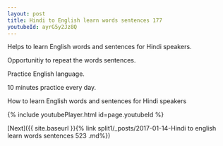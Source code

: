 ```yaml
---
layout: post
title: Hindi to English learn words sentences 177 
youtubeId: ayrG5y2Jz8Q
---
```

 
 
Helps to learn English words and sentences for Hindi speakers.

Opportunitiy to repeat the words sentences. 

Practice English language. 
 
10 minutes practice every day. 
 
How to learn English words and sentences for Hindi speakers 
 
{% include youtubePlayer.html id=page.youtubeId %}
 
 
[Next]({{ site.baseurl }}{% link  split1/_posts/2017-01-14-Hindi to english learn words sentences 523 .md%})
 
